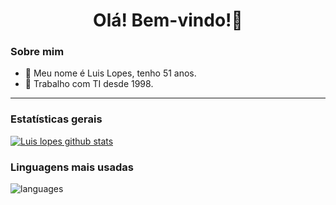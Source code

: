

<!--
## Hi there 👋## Hi there 👋
**Luismcplopes/LuisMCPLopes** is a ✨ _special_ ✨ repository because its `README.md` (this file) appears on your GitHub profile.

Here are some ideas to get you started:

I’m currently working on ...
- 🌱 I’m currently learning ...
- 👯 I’m looking to collaborate on ...
- 🤔 I’m looking for help with ...
- 💬 Ask me about ...
- 📫 How to reach me: ...
- 😄 Pronouns: ...
- ⚡ Fun fact: ...
- 📍
- 💼
- ⏳
-->
<h1 align="center">
	Olá! Bem-vindo!🚀
</h1>
<h4 align="center">

</h4>

### Sobre mim
- 👋 Meu nome é Luis Lopes, tenho 51 anos.
- 🔭 Trabalho com TI desde 1998.

<hr>

### Estatísticas gerais 
 
[![Luis lopes github stats](https://github-readme-stats.vercel.app/api?username=Luismcplopes&theme=cobalt&show_icons=true)](https://github.com/Luismcplopes)

### Linguagens mais usadas 
![languages](https://github-readme-stats.vercel.app/api/top-langs/?username=Luismcplopes&hide=scss&layout=compact&theme=dracula&border_radius=10)
